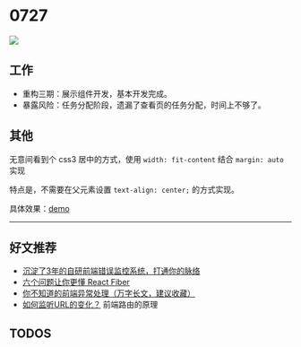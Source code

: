 
# 0727

![](http://h2.ioliu.cn/bing/DenaliDall_ZH-CN9952652691_1920x1080.jpg)

## 工作

- 重构三期：展示组件开发，基本开发完成。
- 暴露风险：任务分配阶段，遗漏了查看页的任务分配，时间上不够了。

## 其他

无意间看到个 css3 居中的方式，使用 `width: fit-content` 结合 `margin: auto` 实现

特点是，不需要在父元素设置 `text-align: center;` 的方式实现。

具体效果：[demo](https://jsbin.com/zozetanoli/edit?html,css,output)

---

## 好文推荐

- [沉淀了3年的自研前端错误监控系统，打通你的脉络](https://mp.weixin.qq.com/s/YmkeGsIRK0-I7Tw5xLiJ4w)
- [六个问题让你更懂 React Fiber](https://mp.weixin.qq.com/s/WpkXrCbgaR2814hnwe5SEw)
- [你不知道的前端异常处理（万字长文，建议收藏）](https://mp.weixin.qq.com/s/St5szyXiT20StNURTaxMcg)
- [如何监听URL的变化？](https://blog.csdn.net/weixin_33747129/article/details/88205861) 前端路由的原理



## TODOS